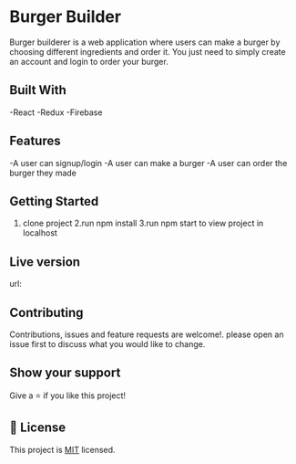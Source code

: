 # Burger Builder

Burger builderer is a web application where users can make a burger by choosing different ingredients and order it. You just need to simply create an account and login to order your burger.

## Built With
-React
-Redux
-Firebase

## Features

-A user can signup/login
-A user can make a burger
-A user can order the burger they made 

## Getting Started
1. clone project
2.run npm install
3.run npm start to view project in localhost 

## Live version
url:

## Contributing

Contributions, issues and feature requests are welcome!. please open an issue first to discuss what you would like to change.

## Show your support

Give a ⭐️ if you like this project!


## 📝 License

This project is [MIT](./LICENSE) licensed.
